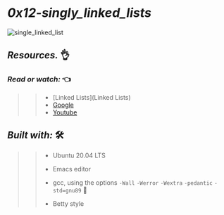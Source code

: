 # *_0x12-singly_linked_lists_*

![single_linked_list](https://user-images.githubusercontent.com/85587286/199157893-f2df8ffe-8082-4588-8f47-b65b671448ce.png)


## **_Resources._** 👌 

 

### **_Read or watch:_**  👈


>> * [Linked Lists](Linked Lists)
>> * [Google](https://intranet.hbtn.io/rltoken/jiyCC9L1Axkl_nEmuh4j3w)
>> * [Youtube](https://intranet.hbtn.io/rltoken/DcEVPdONWy2p1x8XPH53Uw)



## **_Built with:_** 🛠️

>> * Ubuntu 20.04 LTS
>> 
>> * Emacs editor
>> 
>> * gcc, using the options `-Wall` `-Werror` `-Wextra` `-pedantic` `-std=gnu89` 🏁
>> 
>> * Betty style

